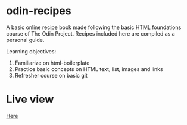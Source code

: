 # odin-recipes
A basic online recipe book made following the basic HTML foundations course of The Odin Project. Recipes included here are compiled as a personal guide.

Learning objectives:
1. Familiarize on html-boilerplate
2. Practice basic concepts on HTML text, list, images and links
3. Refresher course on basic git

# Live view
<a href="https://prguevarra.github.io/odin-recipes/">Here</a>
